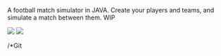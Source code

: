 
A football match simulator in JAVA. Create your players and teams, and simulate a match between them. WIP

![](https://thechive.files.wordpress.com/2011/02/anigif_gif-6-30980-1297180506-42.gif?w=350&h=174)
![](http://makeagif.com/7xNcQ2)

/*Git
